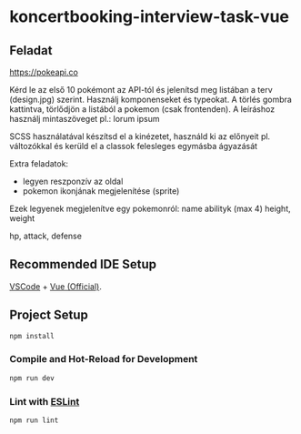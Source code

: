 # koncertbooking-interview-task-vue

## Feladat

https://pokeapi.co

Kérd le az első 10 pokémont az API-tól és jelenítsd meg listában a terv (design.jpg) szerint. Használj komponenseket és typeokat. A törlés gombra kattintva, törlődjön a listából a pokemon (csak frontenden). A leíráshoz használj mintaszöveget pl.: lorum ipsum

SCSS használatával készítsd el a kinézetet, használd ki az előnyeit pl. változókkal és kerüld el a classok felesleges egymásba ágyazását

Extra feladatok:

- legyen reszponzív az oldal
- pokemon ikonjának megjelenítése (sprite)

Ezek legyenek megjelenítve egy pokemonról:
name
abilityk (max 4)
height, weight

hp, attack, defense

## Recommended IDE Setup

[VSCode](https://code.visualstudio.com/) + [Vue (Official)](https://marketplace.visualstudio.com/items?itemName=Vue.volar).

## Project Setup

```sh
npm install
```

### Compile and Hot-Reload for Development

```sh
npm run dev
```

### Lint with [ESLint](https://eslint.org/)

```sh
npm run lint
```
